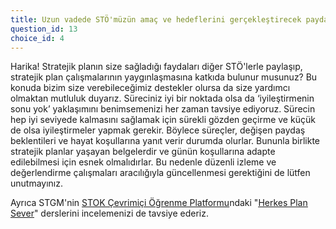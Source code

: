 ```yaml
---
title: Uzun vadede STÖ'müzün amaç ve hedeflerini gerçekleştirecek paydaşların katılımıyla yaptığımız bir stratejik planımız mevcut ve uygulanıyor.
question_id: 13
choice_id: 4
---
```

Harika! Stratejik planın size sağladığı faydaları diğer STÖ'lerle paylaşıp, stratejik plan çalışmalarının yaygınlaşmasına katkıda bulunur musunuz? Bu konuda bizim size verebileceğimiz destekler olursa da size yardımcı olmaktan mutluluk duyarız. Süreciniz iyi bir noktada olsa da ‘iyileştirmenin sonu yok’ yaklaşımını benimsemenizi her zaman tavsiye ediyoruz. Sürecin hep iyi seviyede kalmasını sağlamak için sürekli gözden geçirme ve küçük de olsa iyileştirmeler yapmak gerekir. Böylece süreçler, değişen paydaş beklentileri ve hayat koşullarına yanıt verir durumda olurlar. Bununla birlikte stratejik planlar yaşayan belgelerdir ve günün koşullarına adapte edilebilmesi için esnek olmalıdırlar. Bu nedenle düzenli izleme ve değerlendirme çalışmaları aracılığıyla güncellenmesi gerektiğini de lütfen unutmayınız.

Ayrıca STGM'nin [<u>STOK Çevrimiçi Öğrenme Platformu</u>](https://www.stgm.org.tr/stok-ogrenme-platformu)ndaki "[<u>Herkes Plan Sever</u>](https://www.stgm.org.tr/sivil-toplum-okulu-stok/herkes-plan-sever)" derslerini incelemenizi de tavsiye ederiz.

